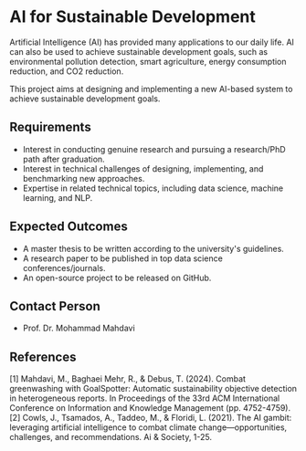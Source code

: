 # AI for Sustainable Development
Artificial Intelligence (AI) has provided many applications to our daily life. AI can also be used to achieve sustainable development goals, such as environmental pollution detection, smart agriculture, energy consumption reduction, and CO2 reduction.

This project aims at designing and implementing a new AI-based system to achieve sustainable development goals.


## Requirements
- Interest in conducting genuine research and pursuing a research/PhD path after graduation.
- Interest in technical challenges of designing, implementing, and benchmarking new approaches.
- Expertise in related technical topics, including data science, machine learning, and NLP.   


## Expected Outcomes 
- A master thesis to be written according to the university's guidelines.
- A research paper to be published in top data science conferences/journals.
- An open-source project to be released on GitHub. 


## Contact Person
- Prof. Dr. Mohammad Mahdavi


## References
[1] Mahdavi, M., Baghaei Mehr, R., & Debus, T. (2024). Combat greenwashing with GoalSpotter: Automatic sustainability objective detection in heterogeneous reports. In Proceedings of the 33rd ACM International Conference on Information and Knowledge Management (pp. 4752-4759).         
[2] Cowls, J., Tsamados, A., Taddeo, M., & Floridi, L. (2021). The AI gambit: leveraging artificial intelligence to combat climate change—opportunities, challenges, and recommendations. Ai & Society, 1-25.